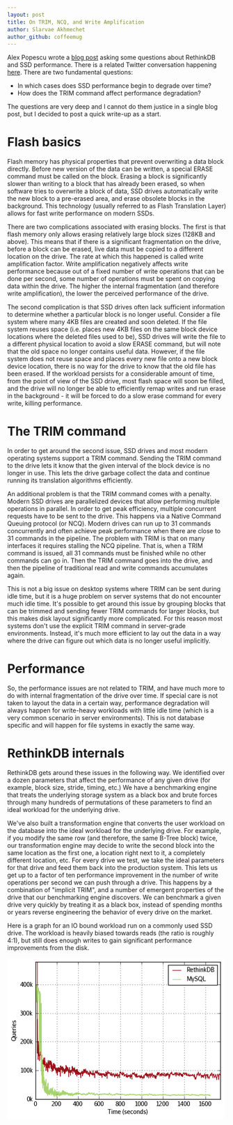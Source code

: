 ```yaml
---
layout: post
title: On TRIM, NCQ, and Write Amplification
author: Slarvae Akhmechet
author_github: coffeemug
--- 
```


Alex Popescu wrote a [blog post][] asking some questions about RethinkDB and
SSD performance. There is a related Twitter conversation happening [here][].
There are two fundamental questions:

[blog post]: http://nosql.mypopescu.com/post/3859565367/rethinkdb-and-ssd-write-performance
[here]: http://twitter.theinfo.org/47379240475295745

  * In which cases does SSD performance begin to degrade over time?
  * How does the TRIM command affect performance degradation?

The questions are very deep and I cannot do them justice in a single blog post,
but I decided to post a quick write-up as a start.
<!--more-->

# Flash basics

Flash memory has physical properties that prevent overwriting a data block
directly. Before new version of the data can be written, a special ERASE
command must be called on the block. Erasing a block is significantly slower
than writing to a block that has already been erased, so when software tries to
overwrite a block of data, SSD drives automatically write the new block to a
pre-erased area, and erase obsolete blocks in the background. This technology
(usually referred to as Flash Translation Layer) allows for fast write
performance on modern SSDs.

There are two complications associated with erasing blocks. The first is that
flash memory only allows erasing relatively large block sizes (128KB and
above). This means that if there is a significant fragmentation on the drive,
before a block can be erased, live data must be copied to a different location
on the drive. The rate at which this happened is called write amplification
factor. Write amplification negatively affects write performance because out of
a fixed number of write operations that can be done per second, some number of
operations must be spent on copying data within the drive. The higher the
internal fragmentation (and therefore write amplification), the lower the
perceived performance of the drive.

The second complication is that SSD drives often lack sufficient information to
determine whether a particular block is no longer useful. Consider a file
system where many 4KB files are created and soon deleted. If the file system
reuses space (i.e. places new 4KB files on the same block device locations
where the deleted files used to be), SSD drives will write the file to a
different physical location to avoid a slow ERASE command, but will note that
the old space no longer contains useful data. However, if the file system does
not reuse space and places every new file onto a new block device location,
there is no way for the drive to know that the old file has been erased. If the
workload persists for a considerable amount of time, from the point of view of
the SSD drive, most flash space will soon be filled, and the drive will no
longer be able to efficiently remap writes and run erase in the background - it
will be forced to do a slow erase command for every write, killing performance.

# The TRIM command

In order to get around the second issue, SSD drives and most modern operating
systems support a TRIM command. Sending the TRIM command to the drive lets it
know that the given interval of the block device is no longer in use. This lets
the drive garbage collect the data and continue running its translation
algorithms efficiently.

An additional problem is that the TRIM command comes with a penalty. Modern SSD
drives are parallelized devices that allow performing multiple operations in
parallel. In order to get peak efficiency, multiple concurrent requests have to
be sent to the drive. This happens via a Native Command Queuing protocol (or
NCQ). Modern drives can run up to 31 commands concurrently and often achieve
peak performance when there are close to 31 commands in the pipeline. The
problem with TRIM is that on many interfaces it requires stalling the NCQ
pipeline. That is, when a TRIM command is issued, all 31 commands must be
finished while no other commands can go in. Then the TRIM command goes into the
drive, and then the pipeline of traditional read and write commands accumulates
again.

This is not a big issue on desktop systems where TRIM can be sent during idle
time, but it is a huge problem on server systems that do not encounter much
idle time. It's possible to get around this issue by grouping blocks that can
be trimmed and sending fewer TRIM commands for larger blocks, but this makes
disk layout significantly more complicated. For this reason most systems don't
use the explicit TRIM command in server-grade environments. Instead, it's much
more efficient to lay out the data in a way where the drive can figure out
which data is no longer useful implicitly.

# Performance

So, the performance issues are not related to TRIM, and have much more to do
with internal fragmentation of the drive over time. If special care is not
taken to layout the data in a certain way, performance degradation will always
happen for write-heavy workloads with little idle time (which is a very common
scenario in server environments). This is not database specific and will happen
for file systems in exactly the same way.

# RethinkDB internals

RethinkDB gets around these issues in the following way. We identified over a
dozen parameters that affect the performance of any given drive (for example,
block size, stride, timing, etc.) We have a benchmarking engine that treats the
underlying storage system as a black box and brute forces through many hundreds
of permutations of these parameters to find an ideal workload for the
underlying drive.

We've also built a transformation engine that converts the user workload on the
database into the ideal workload for the underlying drive. For example, if you
modify the same row (and therefore, the same B-Tree block) twice, our
transformation engine may decide to write the second block into the same
location as the first one, a location right next to it, a completely different
location, etc. For every drive we test, we take the ideal parameters for that
drive and feed them back into the production system. This lets us get up to a
factor of ten performance improvement in the number of write operations per
second we can push through a drive. This happens by a combination of "implicit
TRIM", and a number of emergent properties of the drive that our benchmarking
engine discovers. We can benchmark a given drive very quickly by treating it as
a black box, instead of spending months or years reverse engineering the
behavior of every drive on the market.

Here is a graph for an IO bound workload run on a commonly used SSD drive. The
workload is heavily biased towards reads (the ratio is roughly 4:1), but still
does enough writes to gain significant performance improvements from the disk.

![On TRIM, NCQ, and Write Amplification](/assets/images/posts/2011-03-15-on-trim-ncq-and-write-amplification-1.png)
